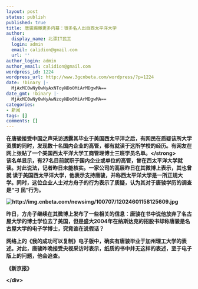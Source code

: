 ```yaml
---
layout: post
status: publish
published: true
title: 唐骏踢爆更多内幕：很多名人出自西太平洋大学
author:
  display_name: 北漂IT民工
  login: admin
  email: calidion@gmail.com
  url: ''
author_login: admin
author_email: calidion@gmail.com
wordpress_id: 1224
wordpress_url: http://www.3gcnbeta.com/wordpress/?p=1224
date: !binary |-
  MjAxMC0wNy0wNyAxNToyNDo0MiArMDgwMA==
date_gmt: !binary |-
  MjAxMC0wNy0wNyAwNzoyNDo0MiArMDgwMA==
categories:
- 新闻
tags: []
comments: []
---
```

<div id="dig115709">
<p><strong>在唐骏接受中国之声采访透露其毕业于美国西太平洋之后，有网民在质疑该所大学资质的同时，发现数十名国内企业的高管，都有就读于这所学校的经历。有网友在 网上张贴了一个美国西太平洋大学工商管理博士三班学员名单。<&#47;strong><br />
该名单显示，有27名目前就职于国内企业或单位的高管，曾在西太平洋大学就读。对此说法，记者昨日未能核实。一家公司的高层昨日在其微博上表示，其也曾就 读于美国西太平洋大学，他表示支持唐骏，并称西太平洋大学是一所正规大学。同时，这位企业人士对方舟子的行为表示了质疑，认为其对于唐骏学历的调查是&ldquo;刁 民&rdquo;行为。</p>
<p><img src="http:&#47;&#47;img.cnbeta.com&#47;newsimg&#47;100707&#47;12024601158125609.jpg" alt="http:&#47;&#47;img.cnbeta.com&#47;newsimg&#47;100707&#47;12024601158125609.jpg" &#47;></p>
<p>昨日，方舟子继续在其微博上发布了一些相关的信息：唐骏在书中说他放弃了名古屋大学的博士学位去了美国，但是盛大2004年在纳斯达克的招股书却称唐骏是名古屋大学的电子学博士，究竟谁在说假话？</p>
<p>网络上的《我的成功可以复制》电子版中，确实有唐骏毕业于加州理工大学的表述。对此，唐骏昨晚接受央视采访时表示，纸质的书中并无这样的表述，至于电子版上的问题，他会追查。</p>
<p>《新京报》</p>
<p><&#47;div></p>
